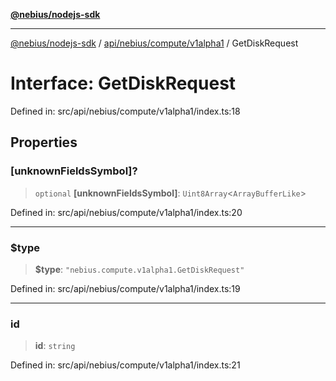 [**@nebius/nodejs-sdk**](../../../../../README.md)

---

[@nebius/nodejs-sdk](../../../../../README.md) / [api/nebius/compute/v1alpha1](../README.md) / GetDiskRequest

# Interface: GetDiskRequest

Defined in: src/api/nebius/compute/v1alpha1/index.ts:18

## Properties

### \[unknownFieldsSymbol\]?

> `optional` **\[unknownFieldsSymbol\]**: `Uint8Array`\<`ArrayBufferLike`\>

Defined in: src/api/nebius/compute/v1alpha1/index.ts:20

---

### $type

> **$type**: `"nebius.compute.v1alpha1.GetDiskRequest"`

Defined in: src/api/nebius/compute/v1alpha1/index.ts:19

---

### id

> **id**: `string`

Defined in: src/api/nebius/compute/v1alpha1/index.ts:21
